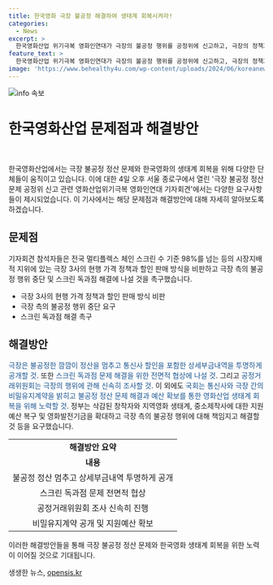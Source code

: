 ```yaml
---
title: 한국영화 극장 불공정 해결하여 생태계 회복시켜라!
categories:
  - News
excerpt: >
  한국영화산업 위기극복 영화인연대가 극장의 불공정 행위를 공정위에 신고하고, 극장의 정책과 할인 방식을 비판하며 스크린 독과점 문제 해결을 요구했다. 또한 공정거래위원회와 국회에 신속한 조사와 노력을 촉구하며, 지역영화 생태계와 중소제작사에 대한 지원 예산을 확대하고 극장의 불공정 행위에 책임을 질 것을 요구했다.
feature_text: >
  한국영화산업 위기극복 영화인연대가 극장의 불공정 행위를 공정위에 신고하고, 극장의 정책과 할인 방식을 비판하며 스크린 독과점 문제 해결을 요구했다. 또한 공정거래위원회와 국회에 신속한 조사와 노력을 촉구하며, 지역영화 생태계와 중소제작사에 대한 지원 예산을 확대하고 극장의 불공정 행위에 책임을 질 것을 요구했다.
image: 'https://www.behealthy4u.com/wp-content/uploads/2024/06/koreanews.jpg'
---
```


<p><img src="https://www.behealthy4u.com/wp-content/uploads/2024/06/koreanews.jpg" alt="info 속보" /></p>

<h1>한국영화산업 문제점과 해결방안</h1>

<p data-ke-size="size16">&nbsp;</p>

<p>한국영화산업에서는 극장 불공정 정산 문제와 한국영화의 생태계 회복을 위해 다양한 단체들이 움직이고 있습니다. 이에 대한 4일 오후 서울 종로구에서 열린 '극장 불공정 정산 문제 공정위 신고 관련 영화산업위기극복 영화인연대 기자회견'에서는 다양한 요구사항들이 제시되었습니다. 이 기사에서는 해당 문제점과 해결방안에 대해 자세히 알아보도록 하겠습니다.</p>

<h2>문제점</h2>

<p>기자회견 참석자들은 전국 멀티플렉스 체인 스크린 수 기준 98%를 넘는 등의 시장지배적 지위에 있는 극장 3사의 현행 가격 정책과 할인 판매 방식을 비판하고 극장 측의 불공정 행위 중단 및 스크린 독과점 해결에 나설 것을 촉구했습니다.</p>

<ul>
<li>극장 3사의 현행 가격 정책과 할인 판매 방식 비판</li>
<li>극장 측의 불공정 행위 중단 요구</li>
<li>스크린 독과점 해결 촉구</li>
</ul>

<h2>해결방안</h2>

<p><span style="color: #1a5490;">극장은 불공정한 깜깜이 정산을 멈추고 통신사 할인을 포함한 상세부금내역을 투명하게 공개할 것</span>. 또한 <span style="color: #1a5490;">스크린 독과점 문제 해결을 위한 전면적 협상에 나설 것</span>. 그리고 <span style="color: #1a5490;">공정거래위원회는 극장의 행위에 관해 신속히 조사할 것</span>. 이 외에도 <span style="color: #1a5490;">국회는 통신사와 극장 간의 비밀유지계약을 밝히고 불공정 정산 문제 해결과 예산 확보를 통한 영화산업 생태계 회복을 위해 노력할 것</span>. 정부는 삭감된 창작자와 지역영화 생태계, 중소제작사에 대한 지원예산 복구 및 영화발전기금을 확대하고 극장 측의 불공정 행위에 대해 책임지고 해결할 것 등을 요구했습니다.</p>

<table>
<tbody>
<tr>
<td style="text-align: center; height: 17px;"><b>해결방안 요약</b></td>
</tr>
<tr>
<td style="text-align: center; height: 17px;"><b>내용</b></td>
</tr>
<tr>
<td style="text-align: center; height: 17px;">불공정 정산 멈추고 상세부금내역 투명하게 공개</td>
</tr>
<tr>
<td style="text-align: center; height: 17px;">스크린 독과점 문제 전면적 협상</td>
</tr>
<tr>
<td style="text-align: center; height: 17px;">공정거래위원회 조사 신속히 진행</td>
</tr>
<tr>
<td style="text-align: center; height: 17px;">비밀유지계약 공개 및 지원예산 확보</td>
</tr>
</tbody>
</table>

<p>이러한 해결방안들을 통해 극장 불공정 정산 문제와 한국영화 생태계 회복을 위한 노력이 이어질 것으로 기대됩니다.</p>
생생한 뉴스, <a href="https://opensis.kr" rel="dofollow">opensis.kr</a>


